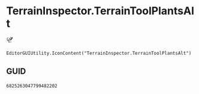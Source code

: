 # TerrainInspector.TerrainToolPlantsAlt
![](/img/TerrainInspector.TerrainToolPlantsAlt.png)

``` CSharp
EditorGUIUtility.IconContent("TerrainInspector.TerrainToolPlantsAlt")
```
## GUID
```
6825263047799482202
```
